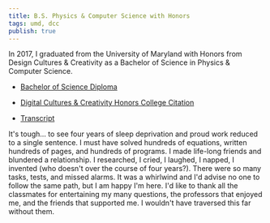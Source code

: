 ```yaml
---
title: B.S. Physics & Computer Science with Honors
tags: umd, dcc
publish: true
---
```

In 2017, I graduated from the University of Maryland with Honors from Design Cultures & Creativity as a Bachelor of Science in Physics & Computer Science.

- <a href="diploma-bachelor.pdf" target="_blank">Bachelor of Science Diploma</a>

- <a href="diploma-dcc.pdf" target="_blank">Digital Cultures & Creativity Honors College Citation</a>

- <a href="unofficial-transcript-bachelor.pdf" target="_blank">Transcript</a>

It's tough... to see four years of sleep deprivation and proud work reduced to a single sentence. I must have solved hundreds of equations, written hundreds of pages, and hundreds of programs. I made life-long friends and blundered a relationship. I researched, I cried, I laughed, I napped, I invented (who doesn't over the course of four years?). There were so many tasks, tests, and missed alarms. It was a whirlwind and I'd advise no one to follow the same path, but I am happy I'm here. I'd like to thank all the classmates for entertaining my many questions, the professors that enjoyed me, and the friends that supported me. I wouldn't have traversed this far without them.
